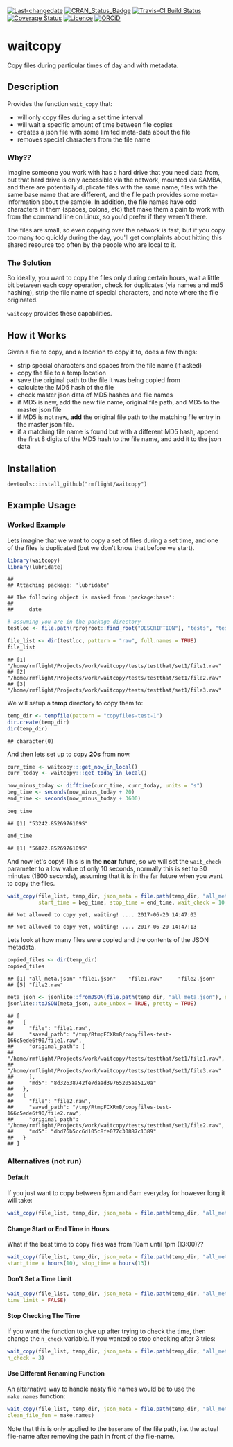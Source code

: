 [![Last-changedate](https://img.shields.io/badge/last%20change-2017--06--20-brightgreen.svg)](https://github.com/rmflight/waitcopy/commits/master) [![CRAN\_Status\_Badge](https://www.r-pkg.org/badges/version/waitcopy)](https://cran.r-project.org/package=waitcopy) [![Travis-CI Build Status](https://travis-ci.org/rmflight/waitcopy.svg?branch=master)](https://travis-ci.org/rmflight/waitcopy) [![Coverage Status](https://img.shields.io/codecov/c/github/rmflight/waitcopy/master.svg)](https://codecov.io/github/rmflight/waitcopy?branch=master) [![Licence](https://img.shields.io/github/license/mashape/apistatus.svg)](http://choosealicense.com/licenses/mit/) [![ORCiD](https://img.shields.io/badge/orcid-0000--0001--8141--7788-green.svg)](http://orcid.org/0000-0001-8141-7788)

waitcopy
========

Copy files during particular times of day and with metadata.

Description
-----------

Provides the function `wait_copy` that:

-   will only copy files during a set time interval
-   will wait a specific amount of time between file copies
-   creates a json file with some limited meta-data about the file
-   removes special characters from the file name

### Why??

Imagine someone you work with has a hard drive that you need data from, but that hard drive is only accessible via the network, mounted via SAMBA, and there are potentially duplicate files with the same name, files with the same base name that are different, and the file path provides some meta-information about the sample. In addition, the file names have odd characters in them (spaces, colons, etc) that make them a pain to work with from the command line on Linux, so you'd prefer if they weren't there.

The files are small, so even copying over the network is fast, but if you copy too many too quickly during the day, you'll get complaints about hitting this shared resource too often by the people who are local to it.

### The Solution

So ideally, you want to copy the files only during certain hours, wait a little bit between each copy operation, check for duplicates (via names and md5 hashing), strip the file name of special characters, and note where the file originated.

`waitcopy` provides these capabilities.

How it Works
------------

Given a file to copy, and a location to copy it to, does a few things:

-   strip special characters and spaces from the file name (if asked)
-   copy the file to a temp location
-   save the original path to the file it was being copied from
-   calculate the MD5 hash of the file
-   check master json data of MD5 hashes and file names
-   if MD5 is new, add the new file name, original file path, and MD5 to the master json file
-   if MD5 is not new, **add** the original file path to the matching file entry in the master json file.
-   if a matching file name is found but with a different MD5 hash, append the first 8 digits of the MD5 hash to the file name, and add it to the json data

Installation
------------

`devtools::install_github("rmflight/waitcopy")`

Example Usage
-------------

### Worked Example

Lets imagine that we want to copy a set of files during a set time, and one of the files is duplicated (but we don't know that before we start).

``` r
library(waitcopy)
library(lubridate)
```

    ## 
    ## Attaching package: 'lubridate'

    ## The following object is masked from 'package:base':
    ## 
    ##     date

``` r
# assuming you are in the package directory
testloc <- file.path(rprojroot::find_root("DESCRIPTION"), "tests", "testthat", "set1")

file_list <- dir(testloc, pattern = "raw", full.names = TRUE)
file_list
```

    ## [1] "/home/rmflight/Projects/work/waitcopy/tests/testthat/set1/file1.raw"
    ## [2] "/home/rmflight/Projects/work/waitcopy/tests/testthat/set1/file2.raw"
    ## [3] "/home/rmflight/Projects/work/waitcopy/tests/testthat/set1/file3.raw"

We will setup a **temp** directory to copy them to:

``` r
temp_dir <- tempfile(pattern = "copyfiles-test-1")
dir.create(temp_dir)
dir(temp_dir)
```

    ## character(0)

And then lets set up to copy **20s** from now.

``` r
curr_time <- waitcopy:::get_now_in_local()
curr_today <- waitcopy:::get_today_in_local()

now_minus_today <- difftime(curr_time, curr_today, units = "s")
beg_time <- seconds(now_minus_today + 20)
end_time <- seconds(now_minus_today + 3600)

beg_time
```

    ## [1] "53242.8526976109S"

``` r
end_time
```

    ## [1] "56822.8526976109S"

And now let's copy! This is in the **near** future, so we will set the `wait_check` parameter to a low value of only 10 seconds, normally this is set to 30 minutes (1800 seconds), assuming that it is in the far future when you want to copy the files.

``` r
wait_copy(file_list, temp_dir, json_meta = file.path(temp_dir, "all_meta.json"),
          start_time = beg_time, stop_time = end_time, wait_check = 10, pause_file = 0)
```

    ## Not allowed to copy yet, waiting! .... 2017-06-20 14:47:03

    ## Not allowed to copy yet, waiting! .... 2017-06-20 14:47:13

Lets look at how many files were copied and the contents of the JSON metadata.

``` r
copied_files <- dir(temp_dir)
copied_files
```

    ## [1] "all_meta.json" "file1.json"    "file1.raw"     "file2.json"   
    ## [5] "file2.raw"

``` r
meta_json <- jsonlite::fromJSON(file.path(temp_dir, "all_meta.json"), simplifyVector = FALSE)
jsonlite::toJSON(meta_json, auto_unbox = TRUE, pretty = TRUE)
```

    ## [
    ##   {
    ##     "file": "file1.raw",
    ##     "saved_path": "/tmp/RtmpFCXRmB/copyfiles-test-166c5ede6f90/file1.raw",
    ##     "original_path": [
    ##       "/home/rmflight/Projects/work/waitcopy/tests/testthat/set1/file1.raw",
    ##       "/home/rmflight/Projects/work/waitcopy/tests/testthat/set1/file3.raw"
    ##     ],
    ##     "md5": "8d32638742fe7daad39765205aa5120a"
    ##   },
    ##   {
    ##     "file": "file2.raw",
    ##     "saved_path": "/tmp/RtmpFCXRmB/copyfiles-test-166c5ede6f90/file2.raw",
    ##     "original_path": "/home/rmflight/Projects/work/waitcopy/tests/testthat/set1/file2.raw",
    ##     "md5": "dbd76b5cc6d105c8fe077c30887c1389"
    ##   }
    ## ]

### Alternatives (not run)

#### Default

If you just want to copy between 8pm and 6am everyday for however long it will take:

``` r
wait_copy(file_list, temp_dir, json_meta = file.path(temp_dir, "all_meta.json"))
```

#### Change Start or End Time in Hours

What if the best time to copy files was from 10am until 1pm (13:00)??

``` r
wait_copy(file_list, temp_dir, json_meta = file.path(temp_dir, "all_meta.json"),
start_time = hours(10), stop_time = hours(13))
```

#### Don't Set a Time Limit

``` r
wait_copy(file_list, temp_dir, json_meta = file.path(temp_dir, "all_meta.json"),
time_limit = FALSE)
```

#### Stop Checking The Time

If you want the function to give up after trying to check the time, then change the `n_check` variable. If you wanted to stop checking after 3 tries:

``` r
wait_copy(file_list, temp_dir, json_meta = file.path(temp_dir, "all_meta.json"),
n_check = 3)
```

#### Use Different Renaming Function

An alternative way to handle nasty file names would be to use the `make.names` function:

``` r
wait_copy(file_list, temp_dir, json_meta = file.path(temp_dir, "all_meta.json"),
clean_file_fun = make.names)
```

Note that this is only applied to the `basename` of the file path, i.e. the actual file-name after removing the path in front of the file-name.
